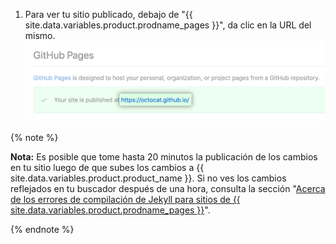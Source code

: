 1. Para ver tu sitio publicado, debajo de "{{ site.data.variables.product.prodname_pages }}", da clic en la URL del mismo. ![URL de tu sitio publicado](/assets/images/help/pages/click-pages-url-to-preview.png)

  {% note %}

  **Nota:** Es posible que tome hasta 20 minutos la publicación de los cambios en tu sitio luego de que subes los cambios a {{ site.data.variables.product.product_name }}. Si no ves los cambios reflejados en tu buscador después de una hora, consulta la sección "[Acerca de los errores de compilación de Jekyll para sitios de {{ site.data.variables.product.prodname_pages }}](/articles/about-jekyll-build-errors-for-github-pages-sites)".

  {% endnote %}
